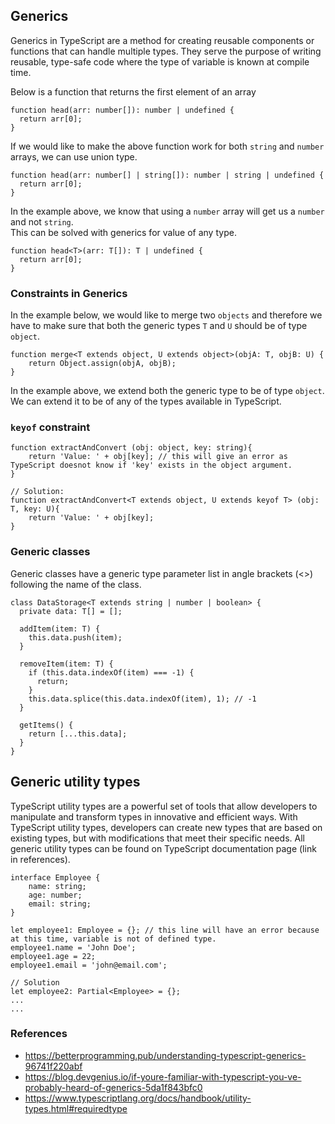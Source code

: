 ## Generics

Generics in TypeScript are a method for creating reusable components or functions that can handle multiple types. They serve the purpose of writing reusable, type-safe code where the type of variable is known at compile time.

Below is a function that returns the first element of an array
```TS
function head(arr: number[]): number | undefined {
  return arr[0];
}
```

If we would like to make the above function work for both <code>string</code> and <code>number</code> arrays, we can use union type.
```TS
function head(arr: number[] | string[]): number | string | undefined {
  return arr[0];
}
```
In the example above, we know that using a <code>number</code> array will get us a <code>number</code> and not <code>string</code>.
<br>
This can be solved with generics for value of any type.
```TS
function head<T>(arr: T[]): T | undefined {
  return arr[0];
}
```

### Constraints in Generics
In the example below, we would like to merge two <code>objects</code> and therefore we have to make sure that both the generic types <code>T</code> and <code>U</code> should be of type <code>object</code>.
```TS
function merge<T extends object, U extends object>(objA: T, objB: U) {
    return Object.assign(objA, objB);
}
```
In the example above, we extend both the generic type to be of type <code>object</code>. We can extend it to be of any of the types available in TypeScript.

### <code>keyof</code> constraint
```TS
function extractAndConvert (obj: object, key: string){
    return 'Value: ' + obj[key]; // this will give an error as TypeScript doesnot know if 'key' exists in the object argument.
}

// Solution:
function extractAndConvert<T extends object, U extends keyof T> (obj: T, key: U){
    return 'Value: ' + obj[key];
}
```

### Generic classes
Generic classes have a generic type parameter list in angle brackets (<>) following the name of the class.
```TS
class DataStorage<T extends string | number | boolean> {
  private data: T[] = [];

  addItem(item: T) {
    this.data.push(item);
  }

  removeItem(item: T) {
    if (this.data.indexOf(item) === -1) {
      return;
    }
    this.data.splice(this.data.indexOf(item), 1); // -1
  }

  getItems() {
    return [...this.data];
  }
}
```

## Generic utility types
TypeScript utility types are a powerful set of tools that allow developers to manipulate and transform types in innovative and efficient ways. With TypeScript utility types, developers can create new types that are based on existing types, but with modifications that meet their specific needs.
All generic utility types can be found on TypeScript documentation page (link in references).
```TS
interface Employee {
    name: string;
    age: number;
    email: string;
}

let employee1: Employee = {}; // this line will have an error because at this time, variable is not of defined type.
employee1.name = 'John Doe';
employee1.age = 22;
employee1.email = 'john@email.com';

// Solution
let employee2: Partial<Employee> = {};
...
...
```

### References
* https://betterprogramming.pub/understanding-typescript-generics-96741f220abf
* https://blog.devgenius.io/if-youre-familiar-with-typescript-you-ve-probably-heard-of-generics-5da1f843bfc0
* https://www.typescriptlang.org/docs/handbook/utility-types.html#requiredtype